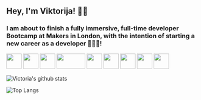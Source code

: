 ## Hey, I'm Viktorija! 👋🏼 

### I am about to finish a fully immersive, full-time developer Bootcamp at Makers in London, with the intention of starting a new career as a developer 👩🏻‍💻!

<img src="https://i.ibb.co/DWFBCt5/git.png" width="40" height="40"> <img src="https://i.imgur.com/QJYna1V.png" width="40" height="40">   <img src="https://i.ibb.co/DQHgqnC/ruby.png" width="40" height="40">     <img src="https://i.ibb.co/3vsLb9v/java.png" width="75" height="40">   <img src="https://i.ibb.co/KrTJv5b/node.png" width="40" height="40">   <img src="https://i.ibb.co/Q6sSHwX/sql.jpg" width="40 height=40">    <img src="https://i.ibb.co/dPPNnqf/ruby-rails.png" width="40" height="40">    <img src="https://i.ibb.co/rf9xYj5/swift.png" width="40" height="40">  <img src="https://i.ibb.co/H2551PP/postgresq.png" widht="40" height="40"> 

![Victoria's github stats](https://github-readme-stats.vercel.app/api?username=vikjusko&hide=stars&show_icons=true&theme=radical)


![Top Langs](https://github-readme-stats.vercel.app/api/top-langs/?username=vikjusko&hide=javascript,html)


